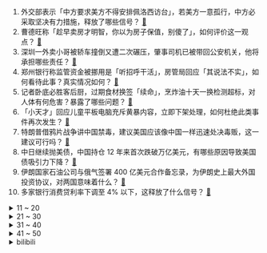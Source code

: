 1. 外交部表示「中方要求美方不得安排佩洛西访台」，若美方一意孤行，中方必采取坚决有力措施，释放了哪些信号？ [:link:](https://www.zhihu.com/question/544162751)
2. 曹德旺称「趁早卖房才明智，你以为房子保值，别傻了」，如何评价这一观点？ [:link:](https://www.zhihu.com/question/544159808)
3. 深圳一外卖小哥被轿车撞倒又遭二次碾压，肇事司机已被带回公安机关，他将承担哪些责任？ [:link:](https://www.zhihu.com/question/544191754)
4. 郑州银行称监管资金被挪用是「听招呼干活」，房管局回应「其说法不实」，如何看待此事？真实情况如何？ [:link:](https://www.zhihu.com/question/544117425)
5. 记者卧底必胜客后厨，过期食材换签「续命」，烹炸油十天一换检测超标，对人体有何危害？暴露了哪些问题？ [:link:](https://www.zhihu.com/question/544262421)
6. 「小天才」回应儿童平板电脑充斥黄暴内容，立即下架处理，如何杜绝此类事件再次发生？ [:link:](https://www.zhihu.com/question/542548631)
7. 特朗普借鸦片战争讲中国禁毒，建议美国应该像中国一样迅速处决毒贩，这一建议可行吗？ [:link:](https://www.zhihu.com/question/543989294)
8. 中日继续抛美债，中国持仓 12 年来首次跌破万亿美元，有哪些原因导致美国债吸引力下降？ [:link:](https://www.zhihu.com/question/544109218)
9. 伊朗国家石油公司与俄气签署 400 亿美元合作备忘录，为伊朗史上最大外国投资协议，对两国意味着什么？ [:link:](https://www.zhihu.com/question/544209402)
10. 多家银行消费贷利率下调至 4% 以下，这释放了什么信号？ [:link:](https://www.zhihu.com/question/543885256)
<details>
<summary>11 ~ 20</summary>

11. 真正聪明的人，从来不说难听的话，因为人性不需要听真话，只需要听好听的话。为什么？ [:link:](https://www.zhihu.com/question/534891950)
12. 韩「统一教」前世界会会长公开鞠躬道歉，承认对安倍之死负有责任，这意味着什么？ [:link:](https://www.zhihu.com/question/544133389)
13. 男子在贵州买下司法处置的矿山后成阶下囚，其出狱后「举报法官暗中操作」，该事件中有哪些细节值得关注？ [:link:](https://www.zhihu.com/question/543972029)
14. 海南会成为第二个迪拜吗？ [:link:](https://www.zhihu.com/question/510119476)
15. 《琅琊榜》中，太皇太后是真认出了林殊还是糊涂了？ [:link:](https://www.zhihu.com/question/385972375)
16. 网传郑州一名女子被男子强行拖进卫生间隔间，警方回应「涉事男子已到案」，案件进展如何？ [:link:](https://www.zhihu.com/question/544225169)
17. 有哪些事儿是你健身久才知道的？ [:link:](https://www.zhihu.com/question/542735046)
18. 韦正为易烊千玺事件发声后，李佳航李晟接连发文，如何看待他们的行为？ [:link:](https://www.zhihu.com/question/543922558)
19. 如何评价冯思瀚再次重申“增程式是过渡技术，大众不会采用”？增程式真的落后吗？ [:link:](https://www.zhihu.com/question/543526347)
20. 如果把射箭运动员放到冷兵器时代，能否很快成为出色的弓箭手？ [:link:](https://www.zhihu.com/question/387177204)
</details>
<details>
<summary>21 ~ 30</summary>

21. 广东一婴儿被扔垃圾桶啼哭不止，可能发生了什么？该婴儿父母将面临哪些法律责任？ [:link:](https://www.zhihu.com/question/544133192)
22. KF-21 首飞，如何看待四代半战机也呈现出「西方不亮东方亮」情况的现象？ [:link:](https://www.zhihu.com/question/544196451)
23. 如何评价《英雄联盟》新英雄「尼菈」的技能设定？ [:link:](https://www.zhihu.com/question/538235008)
24. 为什么《英雄联盟》下路开局要帮打野打 BUFF 怪？ [:link:](https://www.zhihu.com/question/537846636)
25. 国际金价创下近十个月新低，有人一笔买走十根金条，如何看待当下的黄金市场？ [:link:](https://www.zhihu.com/question/544015415)
26. 如何评价《快乐再出发》第三期？ [:link:](https://www.zhihu.com/question/544189772)
27. 国台办回应佩洛西将窜访台湾「敦促美国停止对『台独』势力纵容支持，停止任何玩火行径」，如何解读其表态？ [:link:](https://www.zhihu.com/question/544196530)
28. 宝宝出生之前，有哪些必备的家居家电产品值得推荐？ [:link:](https://www.zhihu.com/question/540547905)
29. 有些社恐怎么去面对公务员面试呢？ [:link:](https://www.zhihu.com/question/427147775)
30. 普通人应该知道哪些法律常识？ [:link:](https://www.zhihu.com/question/19844498)
</details>
<details>
<summary>31 ~ 40</summary>

31. 社科院副院长称「中国人不仅给自己买房还给儿孙买房，这是中华血脉的独有气质」，如何评价这一观点？ [:link:](https://www.zhihu.com/question/544071024)
32. 如何看待不仅张小泉，双立人，苏泊尔，爱仕达都回复说，菜刀不能拍蒜。从专业角度，合理吗？如何合理选厨具？ [:link:](https://www.zhihu.com/question/543611062)
33. 韩国整只炸鸡卖 3 万韩元，韩民众发起抵制，炸鸡价格过高的原因是什么？ [:link:](https://www.zhihu.com/question/544086743)
34. 如何评价赵今麦主演的电影《一周的朋友》？ [:link:](https://www.zhihu.com/question/537801809)
35. 如何看待中信证券投入 8 位分析师耗时数月拆 30 万特斯拉，写了份 94 页研报？ 此举有何意义？ [:link:](https://www.zhihu.com/question/543960733)
36. 公司带新人最烦的是什么？ [:link:](https://www.zhihu.com/question/495787296)
37. 如何看待2022 高考很多 985 大学在河南断档？ [:link:](https://www.zhihu.com/question/543938535)
38. 孙悟空一个跟头十万八千里，飞出去之后就不怕回来找不到唐僧了吗？这么远他是怎么定位的？ [:link:](https://www.zhihu.com/question/540702826)
39. 为啥动画毕设很逆天，而动画电影番剧却没有毕设的水平？ [:link:](https://www.zhihu.com/question/542276747)
40. 张小泉负责人称或会研发拍蒜专用刀，你对该公司这一行为有何评价？ [:link:](https://www.zhihu.com/question/543964258)
</details>
<details>
<summary>41 ~ 50</summary>

41. 吴镇宇金像奖 11 提 0 中，吴费曼发文「恭喜无蒸鱼获最佳陪跑和最佳冷门奖」，这样的父子情你慕了吗？ [:link:](https://www.zhihu.com/question/543912173)
42. 如果美国开放芯片了，国产芯片怎么办？ [:link:](https://www.zhihu.com/question/482480415)
43. 如果把周杰伦的专辑做一个排名，会是什么顺序？ [:link:](https://www.zhihu.com/question/34842243)
44. 你听过领导说过最让你遍体生寒的话是什么？ [:link:](https://www.zhihu.com/question/321633612)
45. 如何评价《原神》「幽夜默示录」的剧情？ [:link:](https://www.zhihu.com/question/543913880)
46. 有什么看起来一般，但实则味道很不错的奇葩凉拌菜？ [:link:](https://www.zhihu.com/question/540526077)
47. 如何看待 2022 年部分省份同济大学录取分数线大跳水？ [:link:](https://www.zhihu.com/question/543998940)
48. 我是电脑小白，刚高考完买了人生中第一台笔记本电脑，我需要干啥? [:link:](https://www.zhihu.com/question/537680647)
49. 新手装修厨房在挑选灶具时，有哪些值得注意的地方？ [:link:](https://www.zhihu.com/question/543993889)
50. 你是怎么做到接受自己的平凡的？ [:link:](https://www.zhihu.com/question/543924278)
</details><details>
<summary>bilibili</summary>

1. “社死了...但也快乐了！” [:link:](//www.bilibili.com/video/BV1cY4y1E77p)
2. 和日本女友异地快3年，当再次出现在她面前以后... [:link:](//www.bilibili.com/video/BV1re4y1X76e)
3. “近视，每天都是一场赌局” [:link:](//www.bilibili.com/video/BV1AG411p7zM)
4. 谢谢姐妹们的包容 [:link:](//www.bilibili.com/video/BV1ag411f7dw)
5. “ 冰  块  刺  客 ” [:link:](//www.bilibili.com/video/BV1UB4y1h7Mt)
6. “反正我也不看好你”！ 羞辱了多少父母 家长言而无信 对孩子到底伤害有多大？ [:link:](//www.bilibili.com/video/BV1AG411p7d7)
7. 《原神》剧情PV-「辉金盛夏」 [:link:](//www.bilibili.com/video/BV11d4y1Q7BU)
8. 跑穿川渝！狂奔1000公里，只为送这份外卖？ [:link:](//www.bilibili.com/video/BV1xV4y1J7yy)
9. 体验影视女主第二天—《金陵十三钗》 [:link:](//www.bilibili.com/video/BV1AG411p783)
10. 又不是天天去博物馆，当然要好好记录啊，只要无视一切，你就可以出大片 [:link:](//www.bilibili.com/video/BV1RB4y1h73r)
<details>
<summary>11 ~ 20</summary>

11. 主持人和他的冤种搭档，直播现场带闪光牙套 [:link:](//www.bilibili.com/video/BV1BN4y1T7yM)
12. 哪个拳击手想刺杀希特勒？【小约翰】 [:link:](//www.bilibili.com/video/BV16a411S7cy)
13. 评价最低篇章！遭千夫所指！《海贼王》和之国篇到底出了什么问题？ [:link:](//www.bilibili.com/video/BV1bV4y1J75w)
14. 【越来越离谱系列七】《胡闹教室》 [:link:](//www.bilibili.com/video/BV12d4y1D7dv)
15. 这包子凭啥卖99块钱一个！！ [:link:](//www.bilibili.com/video/BV1LN4y1M7y6)
16. 第一天送外卖。一天2000元！ 没错，是亏2000。 丨 day 2 [:link:](//www.bilibili.com/video/BV1FT411n79E)
17. 有没有万叶的都沉默了 [:link:](//www.bilibili.com/video/BV12a411S7Qv)
18. 猫：妈妈！我不想玩了！！！ [:link:](//www.bilibili.com/video/BV1ya411Q7mb)
19. 【砸颜色】蓝 脸 的 窦 尔 敦 [:link:](//www.bilibili.com/video/BV1Te4y197Ds)
20. 【基德】花了100亿美金的韦布，为什么首发这5张照片？ [:link:](//www.bilibili.com/video/BV1ZG411H7ss)
</details>
<details>
<summary>21 ~ 30</summary>

21. 你的转发投币！也许能救人一命？在中国被毒蛇咬了应该用什么血清？ [:link:](//www.bilibili.com/video/BV1ET411J7P2)
22. 🐓鸡你太美，但是母鸡🐓 [:link:](//www.bilibili.com/video/BV13t4y157KU)
23. 当 🐔 老 了 [:link:](//www.bilibili.com/video/BV15B4y1879g)
24. ⚡小黑子给你耍把戏⚡ [:link:](//www.bilibili.com/video/BV1Ke4y197vs)
25. 【原神】2.8限时世界任务解谜合集 （已更新至7.19日） [:link:](//www.bilibili.com/video/BV1nN4y1T7Tp)
26. 减内脏脂肪最有效的运动（瘦肚腩，无跑跳） [:link:](//www.bilibili.com/video/BV1jf4y1o76d)
27. 捡猫捡出快乐捡来治愈捡到平穷，这就是明仔团队 [:link:](//www.bilibili.com/video/BV17G411p7Gs)
28. SEVENTEEN '_WORLD' Official MV [:link:](//www.bilibili.com/video/BV1PU4y1i7qh)
29. 空 哥 不 要 [:link:](//www.bilibili.com/video/BV1mW4y1m7M3)
30. ⚡张三给你耍个把戏⚡ [:link:](//www.bilibili.com/video/BV1pN4y1T74r)
</details>
<details>
<summary>31 ~ 40</summary>

31. 当大爷第一次开粉丝寄的盲盒 [:link:](//www.bilibili.com/video/BV1gB4y1Y7Lp)
32. “我若嫁你，只是因为我心悦你” [:link:](//www.bilibili.com/video/BV1iG411p7Q6)
33. 【原神金苹果群岛】幽夜默示录全系列攻略！幽夜高城/双双岛/远海诗夏游纪/限时世界任务 [:link:](//www.bilibili.com/video/BV1wg411Z7s6)
34. 我放暑假，只办三件事！ [:link:](//www.bilibili.com/video/BV1Br4y1j7JA)
35. 91「可怜人」：冻僵的“蛇”需要被救吗? [:link:](//www.bilibili.com/video/BV1KW4y1m7Tn)
36. 【翻唱】Stitches - Shawn Mendes [:link:](//www.bilibili.com/video/BV17F411K7Fu)
37. 【NTNT00】我爸希望我能上天堂 [:link:](//www.bilibili.com/video/BV1ad4y1Q7yK)
38. ⚡嘻 哈 二 将⚡ [:link:](//www.bilibili.com/video/BV1ST41177Ji)
39. 被骗了：蜜雪冰城根本不是卖奶茶的 [:link:](//www.bilibili.com/video/BV1St4y147mK)
40. 人类有可能完成? 6 [:link:](//www.bilibili.com/video/BV1DN4y1T7ko)
</details>
<details>
<summary>41 ~ 50</summary>

41. 央视新闻破千万，感恩有你在B站！ [:link:](//www.bilibili.com/video/BV16Y4y1L7uD)
42. 【我的世界 4K】耗时整整五年！数十亿方块！我们还原全网最大的古城？！ [:link:](//www.bilibili.com/video/BV1w34y1J7Xx)
43. 两帅小伙探访，洛杉矶排名第一，阿根廷烤肉店！！ [:link:](//www.bilibili.com/video/BV1rS4y177qD)
44. 雪 糕 悍 刀 行 [:link:](//www.bilibili.com/video/BV19g411o7d1)
45. 《最伟大的作品》内画非遗文化，小烟壶，大乾坤，展现无穷魅力。 [:link:](//www.bilibili.com/video/BV11r4y1j7YF)
46. 俄语配音作业，看看就好，别赞要脸 [:link:](//www.bilibili.com/video/BV1BV4y1E7Hk)
47. 爸爸～对不起！ [:link:](//www.bilibili.com/video/BV1Fa411D7h4)
48. 少女深夜犯"猪瘾" 阿狈又来抓粉丝了！！ [:link:](//www.bilibili.com/video/BV1Sg411o7U2)
49. 我爸给我女朋友包了一片海 [:link:](//www.bilibili.com/video/BV1E94y1Q79A)
50. 大家好，我是陶典，我来b站啦！ [:link:](//www.bilibili.com/video/BV1UV4y1E7wh)
</details>
<details>
<summary>51 ~ 60</summary>

51. 我们不是垃圾 [:link:](//www.bilibili.com/video/BV1Hd4y1Q7xJ)
52. 老司机都知道的，大货车保命暗语！ [:link:](//www.bilibili.com/video/BV1jt4y147Fx)
53. 《小陈总之双喜临门》 [:link:](//www.bilibili.com/video/BV1Ta411H7Z6)
54. 《 最 强 开 水 白 菜 》 [:link:](//www.bilibili.com/video/BV12T411J7ex)
55. 真的有人吃这玩意吗？！ [:link:](//www.bilibili.com/video/BV1bB4y1v7vF)
56. 排队去见卡琳娜，差点没见到...姐姐真的超级帅呜呜呜 [:link:](//www.bilibili.com/video/BV1ZY4y1772C)
57. 穿山甲要请粉丝喝鸡汤？？？ [:link:](//www.bilibili.com/video/BV11T411J79P)
58. 把草压缩后就能做任何装备？7重需要几千万根草!! 我的世界 [:link:](//www.bilibili.com/video/BV1p34y1J7nH)
59. 约尔太太想让我告白~ [:link:](//www.bilibili.com/video/BV1ea411Q721)
60. 当中餐特厨碰见日本料理，究竟会摩擦出怎么样的火花！今天带你一探究竟！ [:link:](//www.bilibili.com/video/BV16r4y1E7fC)
</details>
<details>
<summary>61 ~ 70</summary>

61. 格斗之夜，我的出场画面，和我一起大喊：中国力量！！！ [:link:](//www.bilibili.com/video/BV1Za411S7QU)
62. 解剖【谭谈交通】：谭乔寻人记 ●初代摄像菌 第二集 [:link:](//www.bilibili.com/video/BV15a411M7vY)
63. 【罗翔】在工地打工中暑算工伤么？劳务关系与劳动关系有什么区别？ [:link:](//www.bilibili.com/video/BV1f34y1J7mg)
64. 龚三夜宵  厨子探店¥250 [:link:](//www.bilibili.com/video/BV1WT411J7sa)
65. 嘻→嘻↘嘻↗嘻↗嘻↘2.0 [:link:](//www.bilibili.com/video/BV1734y1J7Qo)
66. 《一点也不疼》 [:link:](//www.bilibili.com/video/BV1YG411p7Vs)
67. 剑来！！！【剑圣④】 [:link:](//www.bilibili.com/video/BV1x34y1H7gQ)
68. 唱 打 音 游 fu [:link:](//www.bilibili.com/video/BV1Xe4y1R7KF)
69. 《勾指起誓》【洛天依十周年生日演唱会】 [:link:](//www.bilibili.com/video/BV16Y4y177NA)
70. 【时代少年团】《时代夏令营》未播花絮02 [:link:](//www.bilibili.com/video/BV1AG411W7ig)
</details>
<details>
<summary>71 ~ 80</summary>

71. 【偷狗级】不要笑挑战，笑了要接受严峻的惩罚 [:link:](//www.bilibili.com/video/BV1AW4y1m78Q)
72. 太过在意别人的想法？？ [:link:](//www.bilibili.com/video/BV1sd4y1Q7zY)
73. 喜不喜欢哦小朋友 [:link:](//www.bilibili.com/video/BV1Gr4y177bU)
74. 办公高手都这样面试的？ [:link:](//www.bilibili.com/video/BV1me4y1X78y)
75. 羽生结弦宣布今后不再参加竞技比赛 [:link:](//www.bilibili.com/video/BV1bd4y1Q76f)
76. 挑战制作DIY水扇子，这效果你们给我打几分 [:link:](//www.bilibili.com/video/BV1vY4y177M7)
77. 这就是小时候想要东西（父母起初不给你买，后来又给买了）的原因 [:link:](//www.bilibili.com/video/BV1n94y1Q7ti)
78. 大堂经理处理跑单事件 [:link:](//www.bilibili.com/video/BV1FY4y1E7L7)
79. 《猫之城》7月20日公测CG——猫咪即正义，情绪即力量 [:link:](//www.bilibili.com/video/BV1sB4y187WK)
80. 救命，转笔已经这么卷了吗 [:link:](//www.bilibili.com/video/BV19Y4y177tY)
</details>
<details>
<summary>81 ~ 90</summary>

81. 【全熟\首次B限】HELLOOOOO!!!【Luca kaneshiro】 [:link:](//www.bilibili.com/video/BV1zN4y1T73T)
82. 强强联手！BoA+刘雨昕合作曲Better (对峙)MV公开 [:link:](//www.bilibili.com/video/BV1q94y1Q7V4)
83. 高温中暑，怎么用矿泉水瓶做个空调应急降温 [:link:](//www.bilibili.com/video/BV1Ar4y1J7rF)
84. 老头：你这一拳给我牙干掉三颗 [:link:](//www.bilibili.com/video/BV1AG411W7cz)
85. 放假了！宿舍跳一下小城夏天 [:link:](//www.bilibili.com/video/BV16r4y1j7n4)
86. 试吃“冰淇淋西瓜”，真的超级甜吗？ [:link:](//www.bilibili.com/video/BV1nF411K7gq)
87. 我要被这群大冤种笑死啦哈哈哈哈哈哈哈哈哈哈哈哈 [:link:](//www.bilibili.com/video/BV1dZ4y1Y76C)
88. 100元能在意大利最便宜超市买什么？牛排烤鸡只卖2.5！ [:link:](//www.bilibili.com/video/BV1mF411N7TJ)
89. ⚡原 神 社 死 专 用 手 机 铃 声⚡ [:link:](//www.bilibili.com/video/BV1de4y1X7SJ)
90. 两 极 反 转#20 [:link:](//www.bilibili.com/video/BV1pG411p7zF)
</details>
<details>
<summary>91 ~ 100</summary>

91. 你 以 为 时 间 还 很 多 [:link:](//www.bilibili.com/video/BV1U94y1Q7AL)
92. 卧槽！她16岁自考入北电，怪不得能“吊打”一批爱豆！ [:link:](//www.bilibili.com/video/BV1hU4y1B77b)
93. 我理解不了他的脑回路 [:link:](//www.bilibili.com/video/BV1Re4y1X76Q)
94. 这打仗呢！上古巨蜥干嘛来了？！ [:link:](//www.bilibili.com/video/BV1xa411M739)
95. 当你做了一辈子好事却上不了天堂时 [:link:](//www.bilibili.com/video/BV1eG411p7q7)
96. “我怎么会浪漫呢，浪漫的是晚风，是你眼里的市井气息，是路上的行人，是鲜花，是擦肩而过的我和你” [:link:](//www.bilibili.com/video/BV1Y94y197Y4)
97. 年纪轻轻实现大肠自由,火辣南昌拌粉让人上瘾! [:link:](//www.bilibili.com/video/BV1634y1J7FR)
98. 元气少女周周来也~ [:link:](//www.bilibili.com/video/BV1Mr4y1J77S)
99. 内蒙古新娘举办蒙式婚礼，定制蒙古袍礼服和发冠代替婚纱，一身中国传统民族服饰惊艳! [:link:](//www.bilibili.com/video/BV1fG411p7t9)
100. 〖误解向〗如果领养的女儿是小埋   第二集 [:link:](//www.bilibili.com/video/BV1X94y1Q77b)
</details></details>